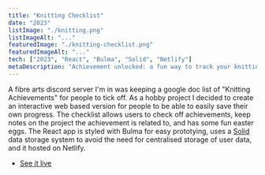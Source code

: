 ```yaml
---
title: "Knitting Checklist"
date: "2023"
listImage: "./knitting.png"
listImageAlt: "..."
featuredImage: "./knitting-checklist.png"
featuredImageAlt: "..."
tech: ["2023", "React", "Bulma", "Solid", "Netlify"]
metaDescription: "Achievement unlocked: a fun way to track your knitting progress"
---
```


A fibre arts discord server I'm in was keeping a google doc list of "Knitting Achievements" for people to tick off. As a hobby project I decided to create an interactive web based version for people to be able to easily save their own progress. The checklist allows users to check off achievements, keep notes on the project the achievement is related to, and has some fun easter eggs. The React app is styled with Bulma for easy prototying, uses a [Solid](https://solidproject.org/) data storage system to avoid the need for centralised storage of user data, and it hosted on Netlify.

- [See it live](https://stitchcord-knitting-achievements.netlify.app/)
